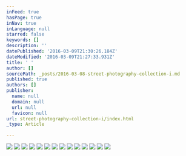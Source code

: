 ```yaml
---
inFeed: true
hasPage: true
inNav: true
inLanguage: null
starred: false
keywords: []
description: ''
datePublished: '2016-03-09T21:30:26.184Z'
dateModified: '2016-03-09T21:27:33.931Z'
title: ' '
author: []
sourcePath: _posts/2016-03-08-street-photography-collection-i.md
published: true
authors: []
publisher:
  name: null
  domain: null
  url: null
  favicon: null
url: street-photography-collection-i/index.html
_type: Article

---
```

![](https://the-grid-user-content.s3-us-west-2.amazonaws.com/b93a98c1-67ea-4cb7-8aab-d918b74b9979.jpg)
![](https://the-grid-user-content.s3-us-west-2.amazonaws.com/9871f12e-849e-4928-a7a3-aa472c0cbb8d.jpg)
![](https://the-grid-user-content.s3-us-west-2.amazonaws.com/f1862fb3-eb75-4ce1-9ec8-93e986e5c8d1.jpg)
![](https://the-grid-user-content.s3-us-west-2.amazonaws.com/cb84968d-6076-487b-8d25-0176dc77d304.jpg)
![](https://the-grid-user-content.s3-us-west-2.amazonaws.com/c71bb916-70b4-44f4-a02c-cb60a7065a7e.jpg)
![](https://the-grid-user-content.s3-us-west-2.amazonaws.com/81c03933-13fc-4c36-9806-bfa27578eb35.jpg)
![](https://the-grid-user-content.s3-us-west-2.amazonaws.com/d8a60d4d-11f2-44a6-9164-e9f1e3f08e17.jpg)
![](https://the-grid-user-content.s3-us-west-2.amazonaws.com/a7fe9a3f-9abe-49f3-ac1d-1264c6aa5e38.jpg)
![](https://the-grid-user-content.s3-us-west-2.amazonaws.com/d34ae31e-4523-4263-9401-4707cd603da2.jpg)
![](https://the-grid-user-content.s3-us-west-2.amazonaws.com/4fb614af-a13e-457c-9f4d-f0b0f8dad7ac.jpg)
![](https://the-grid-user-content.s3-us-west-2.amazonaws.com/e0600d99-6674-4d79-9538-dc33bc1d6718.jpg)
![](https://the-grid-user-content.s3-us-west-2.amazonaws.com/9c055cae-54ae-41fd-b853-133fa1fd3c3c.jpg)
![](https://the-grid-user-content.s3-us-west-2.amazonaws.com/bd203e30-38c1-4abf-bd0e-205cca2fa8db.jpg)
![](https://the-grid-user-content.s3-us-west-2.amazonaws.com/86005ff1-ad53-49e7-ae6c-9a9fcb2a7039.jpg)